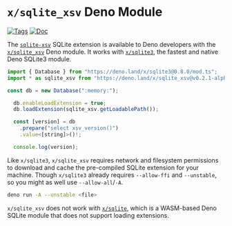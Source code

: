 <!--- Generated with the deno_generate_package.sh script, don't edit by hand! -->

# `x/sqlite_xsv` Deno Module

[![Tags](https://img.shields.io/github/release/asg017/sqlite-xsv)](https://github.com/asg017/sqlite-xsv/releases)
[![Doc](https://doc.deno.land/badge.svg)](https://doc.deno.land/https/deno.land/x/sqlite-xsv@0.2.1-alpha.5/mod.ts)

The [`sqlite-xsv`](https://github.com/asg017/sqlite-xsv) SQLite extension is available to Deno developers with the [`x/sqlite_xsv`](https://deno.land/x/sqlite_xsv) Deno module. It works with [`x/sqlite3`](https://deno.land/x/sqlite3), the fastest and native Deno SQLite3 module.

```js
import { Database } from "https://deno.land/x/sqlite3@0.8.0/mod.ts";
import * as sqlite_xsv from "https://deno.land/x/sqlite_xsv@v0.2.1-alpha.5/mod.ts";

const db = new Database(":memory:");

  db.enableLoadExtension = true;
  db.loadExtension(sqlite_xsv.getLoadablePath());

  const [version] = db
    .prepare("select xsv_version()")
    .value<[string]>()!;

  console.log(version);

```

Like `x/sqlite3`, `x/sqlite_xsv` requires network and filesystem permissions to download and cache the pre-compiled SQLite extension for your machine. Though `x/sqlite3` already requires `--allow-ffi` and `--unstable`, so you might as well use `--allow-all`/`-A`.

```bash
deno run -A --unstable <file>
```

`x/sqlite_xsv` does not work with [`x/sqlite`](https://deno.land/x/sqlite@v3.7.0), which is a WASM-based Deno SQLite module that does not support loading extensions.
